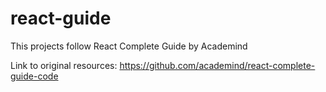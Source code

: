 # react-guide

This projects follow React Complete Guide by Academind

Link to original resources:
https://github.com/academind/react-complete-guide-code
